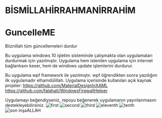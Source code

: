 # BİSMİLLAHİRRAHMANİRRAHİM


# GuncelleME
Biiznillah tüm güncellemeleri durdur


Bu uygulama windows 10 işletim sisteminde çalışmakta olan uygulamaları durdurmak için yazılmıştır. Uygulama hem istenilen uygulama için internet bağlantısını keser, hem de windows update işlemlerini durdurur.

Bu uygulama wpf framework ile yazılmıştır. wpf öğrendikten sonra yazdığım ilk uygulamadır elhamdülillah.
Uygulama içerisinde kullanılan açık kaynak projeler:
https://github.com/MaterialDesignInXAML
https://github.com/falahati/WindowsFirewallHelper

Uygulamayı beğendiyseniz, repoyu beğenerek uygulamanın yayınlanmasını destekleyebilirsiniz.
![first](https://user-images.githubusercontent.com/38917909/77798022-2874ee80-7083-11ea-8e38-e12b9d4d9da7.PNG)
![second](https://user-images.githubusercontent.com/38917909/77798049-36c30a80-7083-11ea-8153-a26f31ce5566.PNG)
![third](https://user-images.githubusercontent.com/38917909/77798061-3c205500-7083-11ea-8b9c-840959b342ec.PNG)
![eleventh](https://user-images.githubusercontent.com/38917909/77798103-4e01f800-7083-11ea-90ea-e335cf6c4bdc.PNG)
![tenth](https://user-images.githubusercontent.com/38917909/77798127-5823f680-7083-11ea-9ad3-0a81178c89dc.PNG)
![son inşaALLAH](https://user-images.githubusercontent.com/38917909/77798720-7a6a4400-7084-11ea-8903-d2630d7c6a3c.png)
